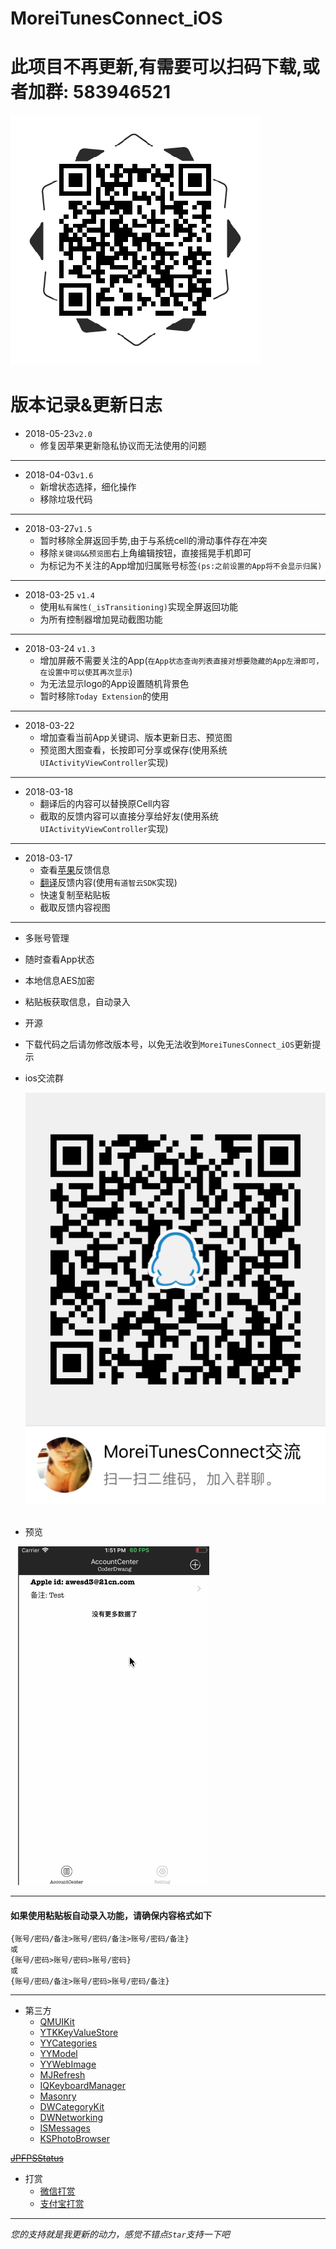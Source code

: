# MoreiTunesConnect_iOS

# 此项目不再更新,有需要可以扫码下载,或者加群: 583946521
![](./Picture/下载.png)

# 版本记录&更新日志

- 2018-05-23```v2.0```
    - 修复因苹果更新隐私协议而无法使用的问题

---

- 2018-04-03```v1.6```
    - 新增状态选择，细化操作
    - 移除垃圾代码
    
---

- 2018-03-27```v1.5```
    - 暂时移除全屏返回手势,由于与系统cell的滑动事件存在冲突
    - 移除```关键词&&预览图```右上角编辑按钮，直接摇晃手机即可
    - 为标记为不关注的App增加归属账号标签```(ps:之前设置的App将不会显示归属)```

---

- 2018-03-25 ```v1.4```
    - 使用```私有属性(_isTransitioning)```实现全屏返回功能
    - 为所有控制器增加晃动截图功能

---
    
- 2018-03-24 ```v1.3```
    - 增加屏蔽不需要关注的App(```在App状态查询列表直接对想要隐藏的App左滑即可，在设置中可以使其再次显示```)
    - 为无法显示logo的App设置随机背景色
    - 暂时移除```Today Extension```的使用

---

- 2018-03-22
    - 增加查看当前App关键词、版本更新日志、预览图
    - 预览图大图查看，长按即可分享或保存(使用系统```UIActivityViewController```实现)

---

- 2018-03-18
    - 翻译后的内容可以替换原Cell内容
    - 截取的反馈内容可以直接分享给好友(使用系统```UIActivityViewController```实现)
    
---

- 2018-03-17
    - 查看[苹果](https://idmsa.apple.com/IDMSWebAuth/login?appIdKey=891bd3417a7776362562d2197f89480a8547b108fd934911bcbea0110d07f757&path=%2Faccount%2F&rv=1)反馈信息 
    - [翻译](http://ai.youdao.com)反馈内容(使用```有道智云SDK```实现)
    - 快速复制至粘贴板
    - 截取反馈内容视图
    
----

- 多账号管理
- 随时查看App状态
- 本地信息AES加密
- 粘贴板获取信息，自动录入
- 开源
- 下载代码之后请勿修改版本号，以免无法收到```MoreiTunesConnect_iOS```更新提示
- ios交流群

    ![群二维码](./Picture/群二维码.png)
    
- 预览

    ![预览](./Picture/预览图.gif)


---
#### 如果使用粘贴板自动录入功能，请确保内容格式如下
    {账号/密码/备注>账号/密码/备注>账号/密码/备注}
    或
    {账号/密码>账号/密码>账号/密码}
    或
    {账号/密码/备注>账号/密码>账号/密码/备注}

---

- 第三方
    - [QMUIKit](https://github.com/QMUI/QMUI_iOS)
    - [YTKKeyValueStore](https://github.com/yuantiku/YTKKeyValueStore)
    - [YYCategories](https://github.com/ibireme/YYCategories)
    - [YYModel](https://github.com/ibireme/YYModel)
    - [YYWebImage](https://github.com/ibireme/YYWebImage)
    - [MJRefresh](https://github.com/CoderMJLee/MJRefresh)
    - [IQKeyboardManager](https://github.com/hackiftekhar/IQKeyboardManager)
    - [Masonry](https://github.com/SnapKit/Masonry)
    - [DWCategoryKit](https://github.com/CoderDwang/DWCategoryKit)
    - [DWNetworking](https://github.com/CoderDwang/DWNetworking)
    - [ISMessages](https://github.com/ilyainyushin/ISMessages)
    - [KSPhotoBrowser](https://github.com/skx926/KSPhotoBrowser)

~~[JPFPSStatus](https://github.com/joggerplus/JPFPSStatus)~~

- 打赏
    - [微信打赏](./Picture/Pay/WeChat.JPG)
    - [支付宝打赏](./Picture/Pay/Ali.JPG)

---
*您的支持就是我更新的动力，感觉不错点```Star```支持一下吧*






